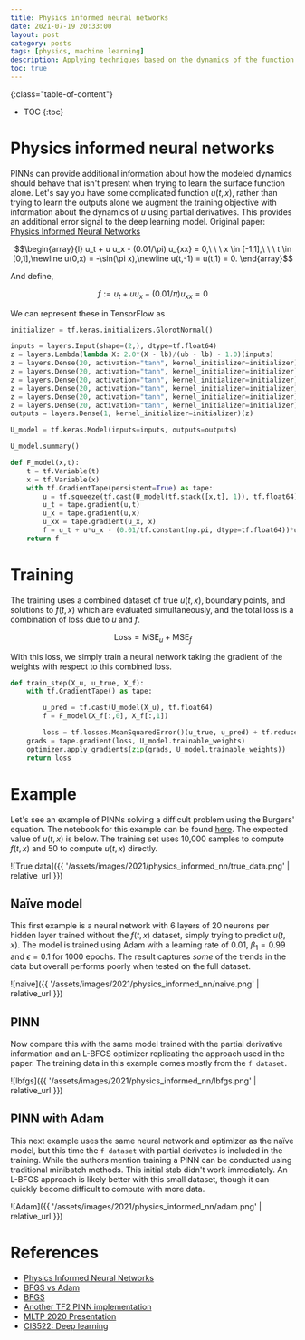 ```yaml
---
title: Physics informed neural networks
date: 2021-07-19 20:33:00
layout: post
category: posts
tags: [physics, machine learning]
description: Applying techniques based on the dynamics of the function being learned to improve performance on complex systems.
toc: true
---
```



{:class="table-of-content"}
* TOC
{:toc}

# Physics informed neural networks

PINNs can provide additional information about how the modeled dynamics should behave that isn't present when trying to learn the surface function alone. Let's say you have some complicated function $u(t,x)$, rather than trying to learn the outputs alone we augment the training objective with information about the dynamics of $u$ using partial derivatives. This provides an additional error signal to the deep learning model. Original paper: [Physics Informed Neural Networks](https://maziarraissi.github.io/PINNs/)

$$\begin{array}{l} u_t + u u_x - (0.01/\pi) u_{xx} = 0,\ \ \ x \in [-1,1],\ \ \ t \in [0,1],\newline u(0,x) = -\sin(\pi x),\newline u(t,-1) = u(t,1) = 0. \end{array}$$

And define,

$$f := u_t + u u_x - (0.01/\pi) u_{xx} = 0$$

We can represent these in TensorFlow as

```python
initializer = tf.keras.initializers.GlorotNormal()

inputs = layers.Input(shape=(2,), dtype=tf.float64)
z = layers.Lambda(lambda X: 2.0*(X - lb)/(ub - lb) - 1.0)(inputs)
z = layers.Dense(20, activation="tanh", kernel_initializer=initializer)(z)
z = layers.Dense(20, activation="tanh", kernel_initializer=initializer)(z)
z = layers.Dense(20, activation="tanh", kernel_initializer=initializer)(z)
z = layers.Dense(20, activation="tanh", kernel_initializer=initializer)(z)
z = layers.Dense(20, activation="tanh", kernel_initializer=initializer)(z)
z = layers.Dense(20, activation="tanh", kernel_initializer=initializer)(z)
outputs = layers.Dense(1, kernel_initializer=initializer)(z)

U_model = tf.keras.Model(inputs=inputs, outputs=outputs)

U_model.summary()
```

```python
def F_model(x,t):
    t = tf.Variable(t)
    x = tf.Variable(x)
    with tf.GradientTape(persistent=True) as tape:
        u = tf.squeeze(tf.cast(U_model(tf.stack([x,t], 1)), tf.float64))
        u_t = tape.gradient(u,t)
        u_x = tape.gradient(u,x)
        u_xx = tape.gradient(u_x, x)
        f = u_t + u*u_x - (0.01/tf.constant(np.pi, dtype=tf.float64))*u_xx
    return f
```

# Training

The training uses a combined dataset of true $u(t,x)$, boundary points, and solutions to $f(t,x)$ which are evaluated simultaneously, and the total loss is a combination of loss due to $u$ and $f$.

$$\text{Loss} = \text{MSE}_u + \text{MSE}_f $$

With this loss, we simply train a neural network taking the gradient of the weights with respect to this combined loss.

```python
def train_step(X_u, u_true, X_f):
    with tf.GradientTape() as tape:

        u_pred = tf.cast(U_model(X_u), tf.float64)
        f = F_model(X_f[:,0], X_f[:,1])

        loss = tf.losses.MeanSquaredError()(u_true, u_pred) + tf.reduce_mean(tf.square(f))
    grads = tape.gradient(loss, U_model.trainable_weights)
    optimizer.apply_gradients(zip(grads, U_model.trainable_weights))
    return loss
```

# Example

Let's see an example of PINNs solving a difficult problem using the Burgers' equation. The notebook for this example can be found [here](https://github.com/tims457/ml_notebooks/blob/main/pinns/physics_informed_neural_networks_1.ipynb). The expected value of $u(t,x)$ is below. The training set uses 10,000 samples to compute $f(t,x)$ and 50 to compute $u(t,x)$ directly.

![True data]({{ '/assets/images/2021/physics_informed_nn/true_data.png' | relative_url }})

## Naïve model

This first example is a neural network with 6 layers of 20 neurons per hidden layer trained without the $f(t,x)$ dataset, simply trying to predict $u(t,x)$. The model is trained using Adam with a learning rate of 0.01, $\beta_1=0.99$ and $\epsilon = 0.1$ for 1000 epochs. The result captures _some_ of the trends in the data but overall performs poorly when tested on the full dataset.

![naive]({{ '/assets/images/2021/physics_informed_nn/naive.png' | relative_url }})

## PINN

Now compare this with the same model trained with the partial derivative information and an L-BFGS optimizer replicating the approach used in the paper. The training data in this example comes mostly from the `f dataset`.

![lbfgs]({{ '/assets/images/2021/physics_informed_nn/lbfgs.png' | relative_url }})

## PINN with Adam

This next example uses the same neural network and optimizer as the naïve model, but this time the `f dataset` with partial derivates is included in the training. While the authors mention training a PINN can be conducted using traditional minibatch methods. This initial stab didn't work immediately. An L-BFGS approach is likely better with this small dataset, though it can quickly become difficult to compute with more data.

![Adam]({{ '/assets/images/2021/physics_informed_nn/adam.png' | relative_url }})

# References

- [Physics Informed Neural Networks](https://maziarraissi.github.io/PINNs/)
- [BFGS vs Adam](https://stats.stackexchange.com/questions/315626/the-reason-of-superiority-of-limited-memory-bfgs-over-adam-solver)
- [BFGS](https://machinelearningmastery.com/bfgs-optimization-in-python/)
- [Another TF2 PINN implementation](https://github.com/pierremtb/PINNs-TF2.0)
- [MLTP 2020 Presentation](https://mltp2020.com/Presentations/Karniadakis_NSF_MLTP2020.pdf)
- [CIS522: Deep learning](https://www.seas.upenn.edu/~cis522/slides/CIS522_Lecture11T.pdf)
